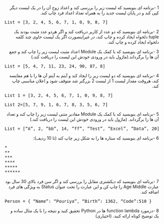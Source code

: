 <div dir="rtl">


1 -برنامه ای بنویسید که لیست زیر را بررسی کند و اعداد زوج آن را در یک لیست دیگر کپی کند و در پایان لیست جدید را به همراه تعداد اعداد فرد چاپ کند.
<pre dir="ltr">
List = [3, 2, 4, 5, 6, 7, 1, 0, 9, 8, 7] 
</pre>

2 -برنامه ای بنویسید که دو عدد از کاربر دریافت کند و اگر هردو عدد مثبت بودند یک tuple دلخواه ایجاد کرده و چاپ کند، در غیراینصورت اگر یک لیست حاوی چند کلمه دلخواه ایجاد کرده و چاپ کند. 

3 -برنامه ای بنویسید که با کمک یک Module اعداد مثبت لیست زیر را چاپ کند و جمع آن ها را برگرداند.(ماژول باید در ورودی خودش این لیست را دریافت کند.) 
<pre dir="ltr">
List = [5, 4, 7, 11, 23, 24, 90, 87, 8] 
</pre>

4 -برنامه ای بنویسید که دو لیست زیر را ایجاد کند و آیتم به آیتم آن ها را با هم مقایسه کند، هروقت مقدار لیست 1 از لیست 2 بزرگتر شد متوقف شود و اعلان مناسبی چاپ کند.
<pre dir="ltr">
List_1 = [3, 2, 4, 5, 6, 7, 1, 0, 9, 8, 7] 
</pre>
<pre dir="ltr">
List_2=[5, 7, 9, 1, 6, 7, 8, 3, 5, 6, 7] 
</pre>

5 -برنامه ای بنویسید که با کمک یک Module مقادیر متنی لیست زیر را چاپ کند و تعداد آن ها را برگرداند. (ماژول باید در ورودی خودش این لیست را دریافت کند.)
<pre dir="ltr">
List = [“A”, 2, ”bb”, 14, ”ff”, ”Test”, ”Excel”, ”Data”, 20] 
</pre>

6 -برنامه ای بنویسید که ستاره ها را به شکل زیر چاپ کند (تا 10 ردیف):

<pre dir="ltr">
*
**
***
****
*****
******
</pre>

7 -برنامه ای بنویسید که دیکشنری مقابل را بررسی کند و اگر سن فرد بالای 30 سال بود عبارت Age Middle را چاپ کن و این عبارت را تحت عنوان Status به ویژگی های فرد اضافه کند.
<pre dir="ltr">
Person = { “Name”: “Pouriya”, “Birth”: 1362, “Code”:510 }
</pre>

8 -درمورد function lambda ها در Python تحقیق کنید و نتیجه را با یک مثال ساده و یک توضیح کوتاه ارائه کنید. (اختیاری)

</div>